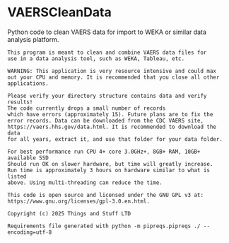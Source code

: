 # VAERSCleanData
Python code to clean VAERS data for import to WEKA or similar data analysis platform.

    This program is meant to clean and combine VAERS data files for
    use in a data analysis tool, such as WEKA, Tableau, etc. 

    WARNING: This application is very resource intensive and could max
    out your CPU and memory. It is recommended that you close all other
    applications.
    
    Please verify your directory structure contains data and verify results! 
    The code currently drops a small number of records
    which have errors (approximately 15). Future plans are to fix the
    error records. Data can be downloaded from the CDC VAERS site,
    https://vaers.hhs.gov/data.html. It is recommended to download the data
    for all years, extract it, and use that folder for your data folder.

    For best performance run CPU 4+ core 3.0GHz+, 8GB+ RAM, 10GB+ available SSD
    Should run OK on slower hardware, but time will greatly increase.
    Run time is approximately 3 hours on hardware similar to what is listed
    above. Using multi-threading can reduce the time.
    
    This code is open source and licensed under the GNU GPL v3 at:
    https://www.gnu.org/licenses/gpl-3.0.en.html.

    Copyright (c) 2025 Things and Stuff LTD

    Requirements file generated with python -m pipreqs.pipreqs ./ --encoding=utf-8